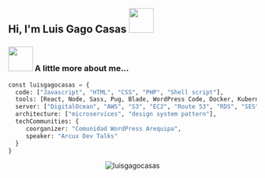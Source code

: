 ## Hi, I'm Luis Gago Casas <img src="https://media.giphy.com/media/mGcNjsfWAjY5AEZNw6/giphy.gif" width="50">

### <img src="https://media.giphy.com/media/VgCDAzcKvsR6OM0uWg/giphy.gif" width="50"> A little more about me...  

```python
const luisgagocasas = {
  code: ["Javascript", "HTML", "CSS", "PHP", "Shell script"],
  tools: [React, Node, Sass, Pug, Blade, WordPress Code, Docker, Kubernetes, Terraform],
  server: ["DigitalOcean", "AWS", "S3", "EC2", "Route 53", "RDS", "SES", "Azure", "Ansible"],
  architecture: ["microservices", "design system pattern"],
  techCommunities: {
     coorganizer: "Comunidad WordPress Arequipa",
     speaker: "Arcux Dev Talks"
  }
}
```

<p align="center"> <img src="https://github-readme-stats.vercel.app/api?username=luisgagocasas&show_icons=true" alt="luisgagocasas" /> </p>
